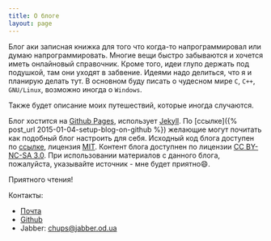 ```yaml
---
title: О блоге
layout: page
---
```


Блог аки записная книжка для того что когда-то напрограммировал или думаю напрограммировать. Многие вещи быстро забываются и хочется иметь онлайновый справочник. Кроме того, идеи глупо держать под подушкой, там они уходят в забвение. Идеями надо делиться, что я и планирую делать тут. В основном буду писать о чудесном мире `С`, `С++`, `GNU/Linux`, возможно иногда о `Windows`.

Также будет описание моих путешествий, которые иногда случаются.

Блог хостится на [Github Pages](https://pages.github.com/), использует [Jekyll](http://jekyllrb.com/). По [ссылке]({% post_url 2015-01-04-setup-blog-on-github %}) желающие могут почитать как подобный блог настроить для себя. Исходный код блога доступен по [ссылке](https://github.com/alexprivalov/alexprivalov.github.io), лицензия [MIT](https://github.com/alexprivalov/alexprivalov.github.io/blob/gh-pages/LICENSE.md). Контент блога доступнен по лицензии [CC BY-NC-SA 3.0](https://creativecommons.org/licenses/by-nc-sa/3.0/). При использовании материалов с данного блога, пожалуйста, указывайте источник - мне будет приятно:smile:.

Приятного чтения!

Контакты:

* [Почта](mailto:edsgerdijkstra@ya.ru)
* [Github](https://github.com/alexprivalov)
* Jabber: chups@jabber.od.ua

